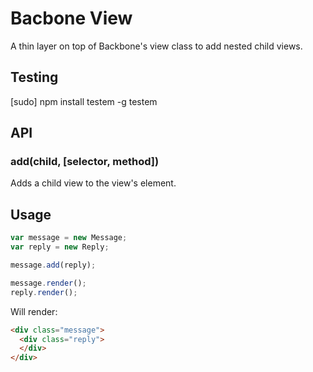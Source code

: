 # Bacbone View

A thin layer on top of Backbone's view class to add nested child views.

## Testing

  [sudo] npm install testem -g
  testem

## API

### add(child, [selector, method])

Adds a child view to the view's element.

## Usage

```js
var message = new Message;
var reply = new Reply;

message.add(reply);

message.render();
reply.render();
```

Will render:

```html
<div class="message">
  <div class="reply">
  </div>
</div>
```
